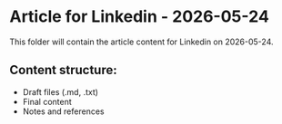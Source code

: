 # Article for Linkedin - 2026-05-24

This folder will contain the article content for Linkedin on 2026-05-24.

## Content structure:
- Draft files (.md, .txt)
- Final content
- Notes and references
